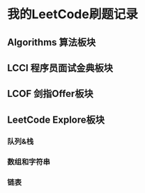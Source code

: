 # 我的LeetCode刷题记录

## Algorithms 算法板块

## LCCI 程序员面试金典板块

## LCOF 剑指Offer板块

## LeetCode Explore板块
### 队列&栈
### 数组和字符串
### 链表

